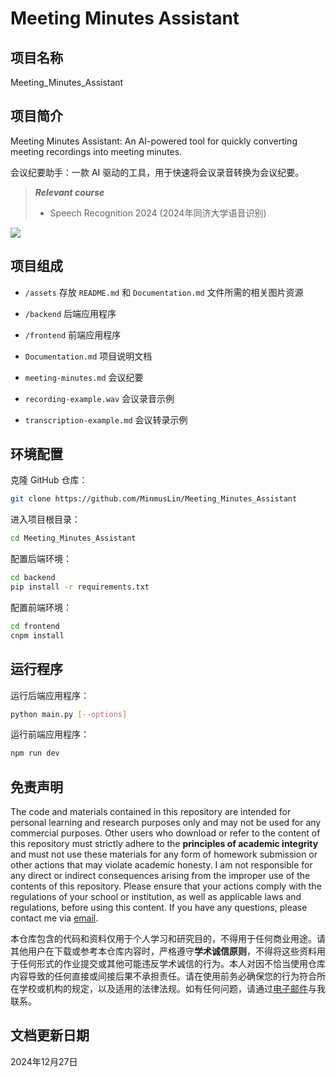 # Meeting Minutes Assistant

## 项目名称

Meeting_Minutes_Assistant

## 项目简介

Meeting Minutes Assistant: An AI-powered tool for quickly converting meeting recordings into meeting minutes.

会议纪要助手：一款 AI 驱动的工具，用于快速将会议录音转换为会议纪要。

> ***Relevant course***
> * Speech Recognition 2024 (2024年同济大学语音识别)

![](assets/Demonstration.gif)

## 项目组成

* `/assets`
存放 `README.md` 和 `Documentation.md` 文件所需的相关图片资源

* `/backend`
后端应用程序

* `/frontend`
前端应用程序

* `Documentation.md`
项目说明文档

* `meeting-minutes.md`
会议纪要

* `recording-example.wav`
会议录音示例

* `transcription-example.md`
会议转录示例

## 环境配置

克隆 GitHub 仓库：

```bash
git clone https://github.com/MinmusLin/Meeting_Minutes_Assistant
```

进入项目根目录：

```bash
cd Meeting_Minutes_Assistant
```

配置后端环境：

```bash
cd backend
pip install -r requirements.txt
```

配置前端环境：

```bash
cd frontend
cnpm install
```

## 运行程序

运行后端应用程序：

```bash
python main.py [--options]
```

运行前端应用程序：

```bash
npm run dev
```

## 免责声明

The code and materials contained in this repository are intended for personal learning and research purposes only and may not be used for any commercial purposes. Other users who download or refer to the content of this repository must strictly adhere to the **principles of academic integrity** and must not use these materials for any form of homework submission or other actions that may violate academic honesty. I am not responsible for any direct or indirect consequences arising from the improper use of the contents of this repository. Please ensure that your actions comply with the regulations of your school or institution, as well as applicable laws and regulations, before using this content. If you have any questions, please contact me via [email](mailto:minmuslin@outlook.com).

本仓库包含的代码和资料仅用于个人学习和研究目的，不得用于任何商业用途。请其他用户在下载或参考本仓库内容时，严格遵守**学术诚信原则**，不得将这些资料用于任何形式的作业提交或其他可能违反学术诚信的行为。本人对因不恰当使用仓库内容导致的任何直接或间接后果不承担责任。请在使用前务必确保您的行为符合所在学校或机构的规定，以及适用的法律法规。如有任何问题，请通过[电子邮件](mailto:minmuslin@outlook.com)与我联系。

## 文档更新日期

2024年12月27日